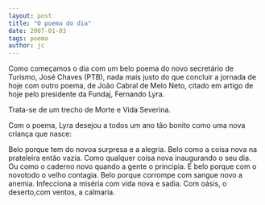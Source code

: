 ```yaml
---
layout: post
title: "O poema do dia"
date: 2007-01-03
tags: poema
author: jc
---
```

Como come&ccedil;amos o dia com um belo poema do novo secret&aacute;rio de Turismo, Jos&eacute; Chaves (PTB), nada mais justo do que concluir a jornada de hoje com outro poema, de Jo&atilde;o Cabral de Melo Neto, citado em artigo de hoje pelo presidente da Fundaj, Fernando Lyra.

Trata-se de um trecho de Morte e Vida Severina.

Com o poema, Lyra desejou a todos um ano t&atilde;o bonito como uma nova crian&ccedil;a que nasce:

Belo porque tem do novoa surpresa e a alegria. Belo como a coisa nova na prateleira ent&atilde;o vazia. Como qualquer coisa nova inaugurando o seu dia. Ou como o caderno novo quando a gente o principia. E belo porque com o novotodo o velho contagia. Belo porque corrompe com sangue novo a anemia. Infecciona a mis&eacute;ria com vida nova e sadia. Com o&aacute;sis, o deserto,com ventos, a calmaria.